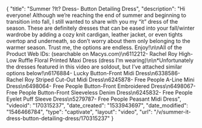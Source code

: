 {
    "title": "Summer ?It? Dress- Button Detailing Dress",
    "description": "Hi everyone! Although we’re reaching the end of summer and beginning to transition into fall, I still wanted to share with you my “it” dress of the season. These are definitely dresses that can be eased into your fall\/winter wardrobe by adding a cozy knit cardigan, leather jacket, or even tights overtop and underneath, so don’t worry about them only belonging to the warmer season. Trust me, the options are endless. Enjoy!\n\nAll of the Product Web IDs: (searchable on Macys.com)\n6112212- Rachel Roy High-Low Ruffle Floral Printed Maxi Dress (dress I’m wearing)\n\n*Unfortunately the dresses featured in this video are soldout, but I’ve attached similar options below!\n6176884- Lucky Button-Front Midi Dress\n6338586- Rachel Roy Striped Cut-Out Midi Dress\n6245878- Free People A-Line Mini Dress\n6498064- Free People Button-Front Embroidered Dress\n6498067- Free People Button-Front Sleeveless Denim Dress\n6245832- Free People Eyelet Puff Sleeve Dress\n5279787- Free People Peasant Midi Dress",
    "videoid": "170315237",
    "date_created": "1533943697",
    "date_modified": "1546466784",
    "type": "captivate",
    "layout": "video",
    "url": "\/v\/summer-it-dress-button-detailing-dress\/170315237"
}